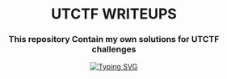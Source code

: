 <h1 align="center">UTCTF WRITEUPS</h1>
<h3 align="center"> This repository Contain my own solutions for UTCTF challenges </h3>

<!-- 
<h3 align="center">CS student and a passionate web developer</h3> -->

<!--   my-ticker -->    
<!-- &emsp;&emsp;&emsp;&emsp;&emsp;&emsp;&emsp;&emsp;&emsp;[![Typing SVG](https://readme-typing-svg.herokuapp.com?color=%ADFF2F&center=true&vCenter=true&width=600&lines=UTCTF+2K24"")](https://git.io/typing-svg) -->

<p align="center">
  <a href="https://git.io/typing-svg">
    <img src="https://readme-typing-svg.herokuapp.com?color=%ADFF2F&center=true&vCenter=true&width=600&lines=UTCTF+2K24" alt="Typing SVG">
  </a>
</p>
